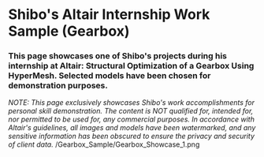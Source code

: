 # Shibo's Altair Internship Work Sample (Gearbox)
### This page showcases one of Shibo's projects during his internship at Altair: Structural Optimization of a Gearbox Using HyperMesh. Selected models have been chosen for demonstration purposes.
*NOTE: This page exclusively showcases Shibo's work accomplishments for personal skill demonstration.
The content is NOT qualified for, intended for, nor permitted to be used for, any commercial purposes. In accordance with Altair's guidelines, all images and models have been watermarked, and any sensitive information has been obscured to ensure the privacy and security of client data.*
/Gearbox_Sample/Gearbox_Showcase_1.png
